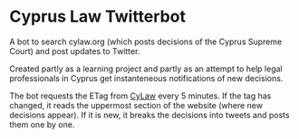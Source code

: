 # Cyprus Law Twitterbot

A bot to search cylaw.org (which posts decisions of the Cyprus Supreme Court) and post updates to Twitter.

Created partly as a learning project and partly as an attempt to help legal professionals in Cyprus get instanteneous notifications of new decisions.

The bot requests the ETag from <a href='http://www.cylaw.org/updates.html'>CyLaw</a> every 5 minutes. If the tag has changed, it reads the uppermost section of the website (where new decisions appear). If it is new, it breaks the decisions into tweets and posts them one by one.

